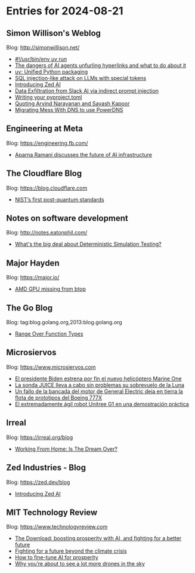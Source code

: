 # Entries for 2024-08-21
## Simon Willison's Weblog 
Blog: http://simonwillison.net/ 

- [#!/usr/bin/env uv run](https://simonwillison.net/2024/Aug/21/usrbinenv-uv-run/#atom-everything)
- [The dangers of AI agents unfurling hyperlinks and what to do about it](https://simonwillison.net/2024/Aug/21/dangers-of-ai-agents-unfurling/#atom-everything)
- [uv: Unified Python packaging](https://simonwillison.net/2024/Aug/20/uv-unified-python-packaging/#atom-everything)
- [SQL injection-like attack on LLMs with special tokens](https://simonwillison.net/2024/Aug/20/sql-injection-like-attack-on-llms-with-special-tokens/#atom-everything)
- [Introducing Zed AI](https://simonwillison.net/2024/Aug/20/introducing-zed-ai/#atom-everything)
- [Data Exfiltration from Slack AI via indirect prompt injection](https://simonwillison.net/2024/Aug/20/data-exfiltration-from-slack-ai/#atom-everything)
- [Writing your pyproject.toml](https://simonwillison.net/2024/Aug/20/writing-your-pyproject-toml/#atom-everything)
- [Quoting Arvind Narayanan and Sayash Kapoor](https://simonwillison.net/2024/Aug/19/arvind-narayanan-and-sayash-kapoor/#atom-everything)
- [Migrating Mess With DNS to use PowerDNS](https://simonwillison.net/2024/Aug/19/migrating-mess-with-dns/#atom-everything)
## Engineering at Meta 
Blog: https://engineering.fb.com/ 

- [Aparna Ramani discusses the future of AI infrastructure](https://engineering.fb.com/2024/08/20/data-infrastructure/aparna-ramani-future-of-ai-infrastructure-meta/)
##  The Cloudflare Blog  
Blog: https://blog.cloudflare.com 

- [NIST’s first post-quantum standards](https://blog.cloudflare.com/nists-first-post-quantum-standards)
## Notes on software development 
Blog: http://notes.eatonphil.com/ 

- [What's the big deal about Deterministic Simulation Testing?](http://notes.eatonphil.com/2024-08-20-deterministic-simulation-testing.html)
## Major Hayden 
Blog: https://major.io/ 

- [AMD GPU missing from btop](https://major.io/p/amd-gpu-missing-btop/)
## The Go Blog 
Blog: tag:blog.golang.org,2013:blog.golang.org 

- [Range Over Function Types](https://go.dev/blog/range-functions)
## Microsiervos 
Blog: https://www.microsiervos.com 

- [El presidente Biden estrena por fin el nuevo helicóptero Marine One](https://www.microsiervos.com/archivo/aerotrastorno/presidente-biden-estrena-helicoptero-marine-one.html)
- [La sonda JUICE lleva a cabo sin problemas su sobrevuelo de la Luna](https://www.microsiervos.com/archivo/espacio/sonda-juice-sobrevuelo-luna-sin-probklemas.html)
- [Un fallo de la bancada del motor de General Electric deja en tierra la flota de prototipos del Boeing 777X](https://www.microsiervos.com/archivo/aerotrastorno/fallo-bancada-motor-general-electric-prototipos-boeing-777x-tierra.html)
- [El extremadamente ágil robot Unitree G1 en una demostración práctica](https://www.microsiervos.com/archivo/robots/extremadamente-robot-unitree-g1.html)
## Irreal 
Blog: https://irreal.org/blog 

- [Working From Home: Is The Dream Over?](https://irreal.org/blog/?p=12390)
## Zed Industries - Blog 
Blog: https://zed.dev/blog 

- [Introducing Zed AI](https://zed.dev/blog/zed-ai)
## MIT Technology Review 
Blog: https://www.technologyreview.com 

- [The Download: boosting prosperity with AI, and fighting for a better future](https://www.technologyreview.com/2024/08/20/1097057/the-download-boosting-prosperity-with-ai-and-fighting-for-a-better-future/)
- [Fighting for a future beyond the climate crisis](https://www.technologyreview.com/2024/08/20/1096053/climate-change-future-for-future/)
- [How to fine-tune AI for prosperity](https://www.technologyreview.com/2024/08/20/1096733/how-to-fine-tune-ai-for-prosperity/)
- [Why you’re about to see a lot more drones in the sky](https://www.technologyreview.com/2024/08/20/1097005/why-youre-about-to-see-a-lot-more-drones-in-the-sky/)